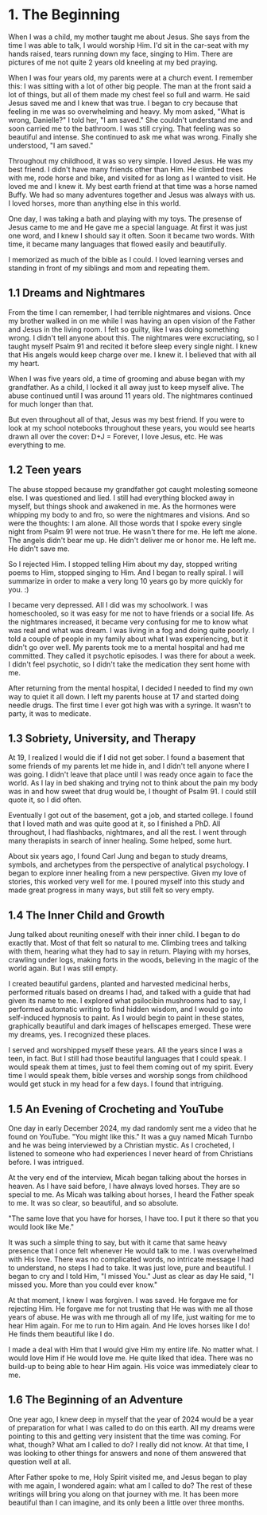 # 1. The Beginning

When I was a child, my mother taught me about Jesus. She says from the time I was able to talk, I would worship Him. I'd sit in the car-seat with my hands raised, tears running down my face, singing to Him. There are pictures of me not quite 2 years old kneeling at my bed praying.

When I was four years old, my parents were at a church event. I remember this: I was sitting with a lot of other big people. The man at the front said a lot of things, but all of them made my chest feel so full and warm. He said Jesus saved me and I knew that was true. I began to cry because that feeling in me was so overwhelming and heavy. My mom asked, "What is wrong, Danielle?" I told her, "I am saved." She couldn't understand me and soon carried me to the bathroom. I was still crying. That feeling was so beautiful and intense. She continued to ask me what was wrong. Finally she understood, "I am saved."

Throughout my childhood, it was so very simple. I loved Jesus. He was my best friend. I didn't have many friends other than Him. He climbed trees with me, rode horse and bike, and visited for as long as I wanted to visit. He loved me and I knew it. My best earth friend at that time was a horse named Buffy. We had so many adventures together and Jesus was always with us. I loved horses, more than anything else in this world. 

One day, I was taking a bath and playing with my toys. The presense of Jesus came to me and He gave me a special language. At first it was just one word, and I knew I should say it often. Soon it became two words. With time, it became many languages that flowed easily and beautifully.

I memorized as much of the bible as I could. I loved learning verses and standing in front of my siblings and mom and repeating them. 

## 1.1 Dreams and Nightmares
From the time I can remember, I had terrible nightmares and visions. Once my brother walked in on me while I was having an open vision of the Father and Jesus in the living room. I felt so guilty, like I was doing something wrong. I didn't tell anyone about this. The nightmares were excruciating, so I taught myself Psalm 91 and recited it before sleep every single night. I knew that His angels would keep charge over me. I knew it. I believed that with all my heart.

When I was five years old, a time of grooming and abuse began with my grandfather. As a child, I locked it all away just to keep myself alive. The abuse continued until I was around 11 years old. The nightmares continued for much longer than that.

But even throughout all of that, Jesus was my best friend. If you were to look at my school notebooks throughout these years, you would see hearts drawn all over the cover: D+J = Forever, I love Jesus, etc. He was everything to me. 

## 1.2 Teen years
The abuse stopped because my grandfather got caught molesting someone else. I was questioned and lied. I still had everything blocked away in myself, but things shook and awakened in me. As the hormones were whipping my body to and fro, so were the nightmares and visions. And so were the thoughts: I am alone. All those words that I spoke every single night from Psalm 91 were not true. He wasn't there for me. He left me alone. The angels didn't bear me up. He didn't deliver me or honor me. He left me. He didn't save me.

So I rejected Him. I stopped telling Him about my day, stopped writing poems to Him, stopped singing to Him. And I began to really spiral. I will summarize in order to make a very long 10 years go by more quickly for you. :)

I became very depressed. All I did was my schoolwork. I was homeschooled, so it was easy for me not to have friends or a social life.  As the nightmares increased, it became very confusing for me to know what was real and what was dream. I was living in a fog and doing quite poorly. I told a couple of people in my family about what I was experiencing, but it didn't go over well. My parents took me to a mental hospital and had me committed. They called it psychotic episodes. I was there for about a week. I didn't feel psychotic, so I didn't take the medication they sent home with me.

After returning from the mental hospital, I decided I needed to find my own way to quiet it all down. I left my parents house at 17 and started doing needle drugs. The first time I ever got high was with a syringe. It wasn't to party, it was to medicate.

## 1.3 Sobriety, University, and Therapy
At 19, I realized I would die if I did not get sober. I found a basement that some friends of my parents let me hide in, and I didn't tell anyone where I was going. I didn't leave that place until I was ready once again to face the world. As I lay in bed shaking and trying not to think about the pain my body was in and how sweet that drug would be, I thought of Psalm 91. I could still quote it, so I did often.

Eventually I got out of the basement, got a job, and started college. I found that I loved math and was quite good at it, so I finished a PhD. All throughout, I had flashbacks, nightmares, and all the rest. I went through many therapists in search of inner healing. Some helped, some hurt.

About six years ago, I found Carl Jung and began to study dreams, symbols, and archetypes from the perspective of analytical psychology. I began to explore inner healing from a new perspective. Given my love of stories, this worked very well for me. I poured myself into this study and made great progress in many ways, but still felt so very empty.

## 1.4 The Inner Child and Growth 
Jung talked about reuniting oneself with their inner child. I began to do exactly that. Most of that felt so natural to me. Climbing trees and talking with them, hearing what they had to say in return. Playing with my horses, crawling under logs, making forts in the woods, believing in the magic of the world again. But I was still empty.

I created beautiful gardens, planted and harvested medicinal herbs, performed rituals based on dreams I had, and talked with a guide that had given its name to me. I explored what psilocibin mushrooms had to say, I performed automatic writing to find hidden wisdom, and I would go into self-induced hypnosis to paint. As I would begin to paint in these states, graphically beautiful and dark images of hellscapes emerged. These were my dreams, yes. I recognized these places.

I served and worshipped myself these years. All the years since I was a teen, in fact. But I still had those beautiful languages that I could speak. I would speak them at times, just to feel them coming out of my spirit. Every time I would speak them, bible verses and worship songs from childhood would get stuck in my head for a few days. I found that intriguing.

## 1.5 An Evening of Crocheting and YouTube
One day in early December 2024, my dad randomly sent me a video that he found on YouTube. "You might like this." It was a guy named Micah Turnbo and he was being interviewed by a Christian mystic. As I crocheted, I listened to someone who had experiences I never heard of from Christians before. I was intrigued.

At the very end of the interview, Micah began talking about the horses in heaven. As I have said before, I have always loved horses. They are so special to me. As Micah was talking about horses, I heard the Father speak to me. It was so clear, so beautiful, and so absolute.

"The same love that you have for horses, I have too. I put it there so that you would look like Me."

It was such a simple thing to say, but with it came that same heavy presence that I once felt whenever He would talk to me. I was overwhelmed with His love. There was no complicated words, no intricate message I had to understand, no steps I had to take. It was just love, pure and beautiful. I began to cry and I told Him, "I missed You." Just as clear as day He said, "I missed you. More than you could ever know."

At that moment, I knew I was forgiven. I was saved. He forgave me for rejecting Him. He forgave me for not trusting that He was with me all those years of abuse. He was with me through all of my life, just waiting for me to hear Him again. For me to run to Him again. And He loves horses like I do! He finds them beautiful like I do. 

I made a deal with Him that I would give Him my entire life. No matter what. I would love Him if He would love me. He quite liked that idea. There was no build-up to being able to hear Him again. His voice was immediately clear to me.

## 1.6 The Beginning of an Adventure
One year ago, I knew deep in myself that the year of 2024 would be a year of preparation for what I was called to do on this earth. All my dreams were pointing to this and getting very insistent that the time was coming. For what, though? What am I called to do? I really did not know. At that time, I was looking to other things for answers and none of them answered that question well at all.

After Father spoke to me, Holy Spirit visited me, and Jesus began to play with me again, I wondered again: what am I called to do? The rest of these writings will bring you along on that journey with me. It has been more beautiful than I can imagine, and its only been a little over three months.
